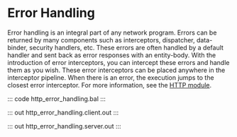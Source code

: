 # Error Handling

Error handling is an integral part of any network program. Errors can be returned
by many components such as interceptors, dispatcher, data-binder, security handlers, etc.
These errors are often handled by a default handler and sent back as error responses
with an entity-body. With the introduction of error interceptors, you can intercept 
these errors and handle them as you wish. These error interceptors can be placed 
anywhere in the interceptor pipeline. When there is an error, the execution jumps
to the closest error interceptor.
For more information, see the [HTTP module](https://lib.ballerina.io/ballerina/http/latest/).

::: code http_error_handling.bal :::

::: out http_error_handling.client.out :::

::: out http_error_handling.server.out :::